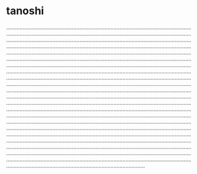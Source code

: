 # tanoshi

.....................................................................................................................................................................................................................................................................................................................................................................................................................................................................................................................................................................................................................................................................................................................................................................................................................................................................................................................................................................................................................................................................................................................................................................................................................................................................................................................................................................................................................................................................................................................................................................................................................................................................................................................................................................................................................................................................................................................................................................................................................................................................................................................................................................................................................................................................................................................................................................................................................................................................................................................................................................................................................................................................................................................................................................................................................................................................................................................................